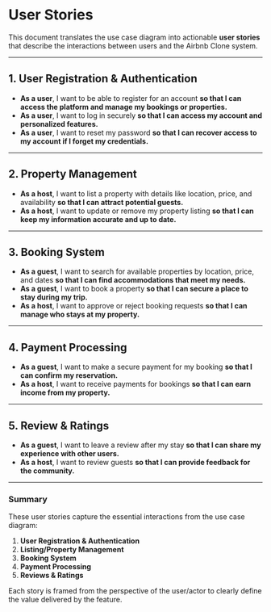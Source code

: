 # User Stories

This document translates the use case diagram into actionable **user stories** that describe the interactions between users and the Airbnb Clone system.

---

## 1. User Registration & Authentication
- **As a user**, I want to be able to register for an account **so that I can access the platform and manage my bookings or properties.**
- **As a user**, I want to log in securely **so that I can access my account and personalized features.**
- **As a user**, I want to reset my password **so that I can recover access to my account if I forget my credentials.**

---

## 2. Property Management
- **As a host**, I want to list a property with details like location, price, and availability **so that I can attract potential guests.**
- **As a host**, I want to update or remove my property listing **so that I can keep my information accurate and up to date.**

---

## 3. Booking System
- **As a guest**, I want to search for available properties by location, price, and dates **so that I can find accommodations that meet my needs.**
- **As a guest**, I want to book a property **so that I can secure a place to stay during my trip.**
- **As a host**, I want to approve or reject booking requests **so that I can manage who stays at my property.**

---

## 4. Payment Processing
- **As a guest**, I want to make a secure payment for my booking **so that I can confirm my reservation.**
- **As a host**, I want to receive payments for bookings **so that I can earn income from my property.**

---

## 5. Review & Ratings
- **As a guest**, I want to leave a review after my stay **so that I can share my experience with other users.**
- **As a host**, I want to review guests **so that I can provide feedback for the community.**

---

### Summary
These user stories capture the essential interactions from the use case diagram:
1. **User Registration & Authentication**
2. **Listing/Property Management**
3. **Booking System**
4. **Payment Processing**
5. **Reviews & Ratings**

Each story is framed from the perspective of the user/actor to clearly define the value delivered by the feature.

